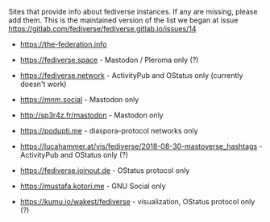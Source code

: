 Sites that provide info about fediverse instances. If any are missing, please add them. This is the maintained version of the list we began at issue https://gitlab.com/fediverse/fediverse.gitlab.io/issues/14

* https://the-federation.info 

* https://fediverse.space - Mastodon / Pleroma only (?)

* https://fediverse.network - ActivityPub and OStatus only (currently doesn't work)

* https://mnm.social - Mastodon only

* http://sp3r4z.fr/mastodon - Mastodon only

* https://podupti.me - diaspora-protocol networks only

* https://lucahammer.at/vis/fediverse/2018-08-30-mastoverse_hashtags - ActivityPub and OStatus only (?)

* https://fediverse.joinout.de - OStatus protocol only

* https://mustafa.kotori.me - GNU Social only

* https://kumu.io/wakest/fediverse - visualization, OStatus protocol only (?)